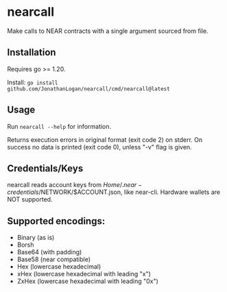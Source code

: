 # nearcall
Make calls to NEAR contracts with a single argument sourced from file.

## Installation

Requires go >= 1.20.

Install: `go install github.com/JonathanLogan/nearcall/cmd/nearcall@latest`

## Usage

Run `nearcall --help` for information.

Returns execution errors in original format (exit code 2) on stderr. On success no data is printed (exit code 0), unless "-v" flag is given.

## Credentials/Keys

nearcall reads account keys from $Home/.near-credentials/$NETWORK/$ACCOUNT.json, like near-cli.
Hardware wallets are NOT supported.


## Supported encodings:

  - Binary (as is)
  - Borsh 
  - Base64 (with padding)
  - Base58 (near compatible)
  - Hex (lowercase hexadecimal)
  - xHex (lowercase hexadecimal with leading "x")
  - ZxHex (lowercase hexadecimal with leading "0x")
